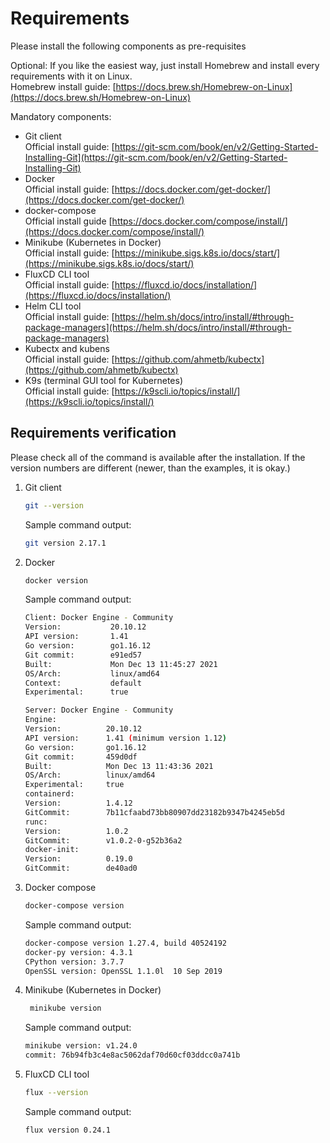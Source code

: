 # Requirements

Please install the following components as pre-requisites

Optional: If you like the easiest way, just install Homebrew and install every requirements with it on Linux.\
Homebrew install guide: [https://docs.brew.sh/Homebrew-on-Linux](https://docs.brew.sh/Homebrew-on-Linux)

Mandatory components:

* Git client\
  Official install guide: [https://git-scm.com/book/en/v2/Getting-Started-Installing-Git](https://git-scm.com/book/en/v2/Getting-Started-Installing-Git)
* Docker\
  Official install guide: [https://docs.docker.com/get-docker/](https://docs.docker.com/get-docker/)
* docker-compose\
  Official install guide [https://docs.docker.com/compose/install/](https://docs.docker.com/compose/install/)
* Minikube (Kubernetes in Docker)\
  Official install guide: [https://minikube.sigs.k8s.io/docs/start/](https://minikube.sigs.k8s.io/docs/start/)
* FluxCD CLI tool\
  Official install guide: [https://fluxcd.io/docs/installation/](https://fluxcd.io/docs/installation/)
* Helm CLI tool\
  Official install guide: [https://helm.sh/docs/intro/install/#through-package-managers](https://helm.sh/docs/intro/install/#through-package-managers)
* Kubectx and kubens\
  Official install guide: [https://github.com/ahmetb/kubectx](https://github.com/ahmetb/kubectx)
* K9s (terminal GUI tool for Kubernetes)\
  Official install guide: [https://k9scli.io/topics/install/](https://k9scli.io/topics/install/)

## Requirements verification

Please check all of the command is available after the installation. If the version numbers are different (newer, than the examples, it is okay.)

1.  Git client

    ```bash
    git --version
    ```

    Sample command output:

    ```bash
    git version 2.17.1
    ```
2.  Docker

    ```bash
    docker version
    ```

    Sample command output:

    ```bash
    Client: Docker Engine - Community
    Version:           20.10.12
    API version:       1.41
    Go version:        go1.16.12
    Git commit:        e91ed57
    Built:             Mon Dec 13 11:45:27 2021
    OS/Arch:           linux/amd64
    Context:           default
    Experimental:      true

    Server: Docker Engine - Community
    Engine:
    Version:          20.10.12
    API version:      1.41 (minimum version 1.12)
    Go version:       go1.16.12
    Git commit:       459d0df
    Built:            Mon Dec 13 11:43:36 2021
    OS/Arch:          linux/amd64
    Experimental:     true
    containerd:
    Version:          1.4.12
    GitCommit:        7b11cfaabd73bb80907dd23182b9347b4245eb5d
    runc:
    Version:          1.0.2
    GitCommit:        v1.0.2-0-g52b36a2
    docker-init:
    Version:          0.19.0
    GitCommit:        de40ad0
    ```
3.  Docker compose

    ```bash
    docker-compose version
    ```

    Sample command output:

    ```bash
    docker-compose version 1.27.4, build 40524192
    docker-py version: 4.3.1
    CPython version: 3.7.7
    OpenSSL version: OpenSSL 1.1.0l  10 Sep 2019
    ```
4.  Minikube (Kubernetes in Docker)

    ```bash
     minikube version
    ```

    Sample command output:

    ```bash
    minikube version: v1.24.0
    commit: 76b94fb3c4e8ac5062daf70d60cf03ddcc0a741b
    ```
5.  FluxCD CLI tool

    ```bash
    flux --version
    ```

    Sample command output:

    ```bash
    flux version 0.24.1
    ```

##
